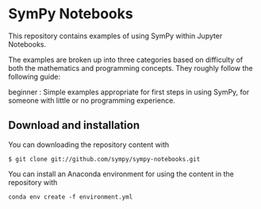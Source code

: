 # SymPy Notebooks

This repository contains examples of using SymPy within Jupyter Notebooks.


The examples are broken up into three categories based on difficulty of
both the mathematics and programming concepts.  They roughly follow the
following guide:

beginner :
  Simple examples appropriate for first steps in using SymPy, for someone
  with little or no programming experience.

## Download and installation

You can downloading the repository content with

    $ git clone git://github.com/sympy/sympy-notebooks.git

You can install an Anaconda environment for using the content in
the repository with

    conda env create -f environment.yml
